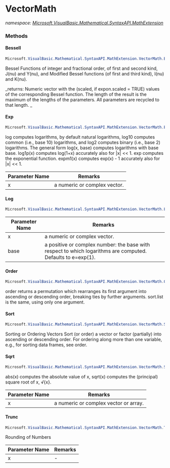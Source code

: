 ﻿# VectorMath
_namespace: <a href="#" onClick="load('/docs/Microsoft.VisualBasic.Mathematical.SyntaxAPI.MathExtension/index.md')">Microsoft.VisualBasic.Mathematical.SyntaxAPI.MathExtension</a>_





### Methods

#### BesselI
```csharp
Microsoft.VisualBasic.Mathematical.SyntaxAPI.MathExtension.VectorMath.BesselI(Microsoft.VisualBasic.Mathematical.BasicR.Vector,Microsoft.VisualBasic.Mathematical.BasicR.Vector,System.Boolean)
```
Bessel Functions of integer and fractional order, of first and second kind, J(nu) and Y(nu), 
 and Modified Bessel functions (of first and third kind), I(nu) and K(nu).

_returns: 
 Numeric vector with the (scaled, if expon.scaled = TRUE) values of the corresponding Bessel function.
 The length of the result is the maximum of the lengths of the parameters. All parameters are recycled to that length.
 _

#### Exp
```csharp
Microsoft.VisualBasic.Mathematical.SyntaxAPI.MathExtension.VectorMath.Exp(Microsoft.VisualBasic.Mathematical.BasicR.Vector)
```
log computes logarithms, by default natural logarithms, log10 computes common (i.e., base 10) logarithms, 
 and log2 computes binary (i.e., base 2) logarithms. 
 The general form log(x, base) computes logarithms with base base.
 log1p(x) computes log(1+x) accurately also for |x| << 1.
 exp computes the exponential function.
 expm1(x) computes exp(x) - 1 accurately also for |x| << 1.

|Parameter Name|Remarks|
|--------------|-------|
|x|a numeric or complex vector.|


#### Log
```csharp
Microsoft.VisualBasic.Mathematical.SyntaxAPI.MathExtension.VectorMath.Log(Microsoft.VisualBasic.Mathematical.BasicR.Vector,System.Double)
```


|Parameter Name|Remarks|
|--------------|-------|
|x|a numeric or complex vector.|
|base|a positive or complex number: the base with respect to which logarithms are computed. Defaults to e=exp(1).|


#### Order
```csharp
Microsoft.VisualBasic.Mathematical.SyntaxAPI.MathExtension.VectorMath.Order(Microsoft.VisualBasic.Mathematical.BasicR.Vector,System.Boolean,System.Boolean)
```
order returns a permutation which rearranges its first argument into ascending or descending order, breaking ties by further arguments. sort.list is the same, using only one argument.

#### Sort
```csharp
Microsoft.VisualBasic.Mathematical.SyntaxAPI.MathExtension.VectorMath.Sort(Microsoft.VisualBasic.Mathematical.BasicR.Vector,System.Boolean)
```
Sorting or Ordering Vectors
 Sort (or order) a vector or factor (partially) into ascending or descending order. For ordering along more than one variable, e.g., for sorting data frames, see order.

#### Sqrt
```csharp
Microsoft.VisualBasic.Mathematical.SyntaxAPI.MathExtension.VectorMath.Sqrt(Microsoft.VisualBasic.Mathematical.BasicR.Vector)
```
abs(x) computes the absolute value of x, sqrt(x) computes the (principal) square root of x, √{x}.

|Parameter Name|Remarks|
|--------------|-------|
|x|a numeric or complex vector or array.|


#### Trunc
```csharp
Microsoft.VisualBasic.Mathematical.SyntaxAPI.MathExtension.VectorMath.Trunc(Microsoft.VisualBasic.Mathematical.BasicR.Vector)
```
Rounding of Numbers

|Parameter Name|Remarks|
|--------------|-------|
|x|-|



